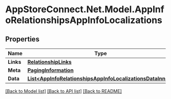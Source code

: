 # AppStoreConnect.Net.Model.AppInfoRelationshipsAppInfoLocalizations

## Properties

Name | Type | Description | Notes
------------ | ------------- | ------------- | -------------
**Links** | [**RelationshipLinks**](RelationshipLinks.md) |  | [optional] 
**Meta** | [**PagingInformation**](PagingInformation.md) |  | [optional] 
**Data** | [**List&lt;AppInfoRelationshipsAppInfoLocalizationsDataInner&gt;**](AppInfoRelationshipsAppInfoLocalizationsDataInner.md) |  | [optional] 

[[Back to Model list]](../README.md#documentation-for-models) [[Back to API list]](../README.md#documentation-for-api-endpoints) [[Back to README]](../README.md)

